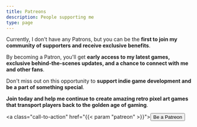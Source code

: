 ```yaml
---
title: Patreons
description: People supporting me
type: page
---
```


Currently, I don't have any Patrons, but you can be the **first to join my community of supporters and receive exclusive benefits**.

By becoming a Patron, you'll get **early access to my latest games, exclusive behind-the-scenes updates, and a chance to connect with me and other fans**.

Don't miss out on this opportunity to **support indie game development and be a part of something special**.

**Join today and help me continue to create amazing retro pixel art games that transport players back to the golden age of gaming**.

<a class="call-to-action" href="{{< param "patreon" >}}"><button>Be a Patreon</button></a>
